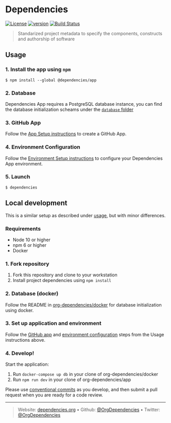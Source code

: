 # Dependencies

[![License][license-image]][license-url] [![version][npm-image]][npm-url] [![Build Status][circle-image]][circle-url]

> Standarized project metadata to specify the components, constructs and authorship of software

## Usage

### 1. Install the app using `npm`

```shell
$ npm install --global @dependencies/app
```

### 2. Database

Dependencies App requires a PostgreSQL database instance, you can find the database initialization scheams under the [`database` folder](./database/)

### 3. GitHub App

Follow the [App Setup instructions](./docs/app.md) to create a GitHub App.

### 4. Environment Configuration

Follow the [Environment Setup instructions](./docs/environment.md) to configure your Dependencies App environment.

### 5. Launch

```shell
$ dependencies
```

## Local development

This is a similar setup as described under [usage](#usage), but with minor differences.

### Requirements

- Node 10 or higher
- npm 6 or higher
- Docker

### 1. Fork repository

1. Fork this repository and clone to your workstation
2. Install project dependencies using `npm install`

### 2. Database (docker)

Follow the README in [org-dependencies/docker](https://github.com/org-dependencies/docker) for database initialization using docker.

### 3. Set up application and environment

Follow the [GitHub app](#3-github-app) and [environment configuration](#4-environment-configuration) steps from the Usage instructions above.

### 4. Develop!

Start the application:

1. Run `docker-compose up db` in your clone of org-dependencies/docker
2. Run `npm run dev` in your clone of org-dependencies/app

Please use [conventional commits](https://www.conventionalcommits.org/en/v1.0.0-beta.3/) as you develop, and then submit a 
pull request when you are ready for a code review.

---
> Website: [dependencies.org](https://dependencies.org) &bull; 
> Github: [@OrgDependencies](https://github.com/OrgDependencies) &bull; 
> Twitter: [@OrgDependencies](https://twitter.com/OrgDependencies)

[license-url]: LICENSE
[license-image]: https://img.shields.io/github/license/OrgDependencies/app.svg?style=for-the-badge&logo=circleci

[circle-url]: https://circleci.com/gh/OrgDependencies/workflows/app
[circle-image]: https://img.shields.io/circleci/project/github/OrgDependencies/app/master.svg?style=for-the-badge&logo=circleci

[npm-url]: https://www.npmjs.com/package/@dependencies/app
[npm-image]: https://img.shields.io/npm/v/@dependencies/app.svg?style=for-the-badge&logo=npm
